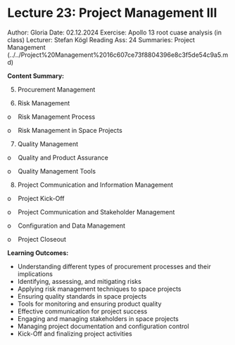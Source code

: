 # Lecture 23: Project Management III

Author: Gloria
Date: 02.12.2024
Exercise: Apollo 13 root cuase analysis (in class)
Lecturer: Stefan Kögl
Reading Ass: 24
Summaries: Project Management (../../Project%20Management%2016c607ce73f8804396e8c3f5de54c9a5.md)

**Content Summary:**

5. Procurement Management

6. Risk Management

o    Risk Management Process

o    Risk Management in Space Projects

7. Quality Management

o    Quality and Product Assurance

o    Quality Management Tools

8. Project Communication and Information Management

o    Project Kick-Off

o    Project Communication and Stakeholder Management

o    Configuration and Data Management

o    Project Closeout

**Learning Outcomes:**

- Understanding different types of procurement processes and their implications
- Identifying, assessing, and mitigating risks
- Applying risk management techniques to space projects
- Ensuring quality standards in space projects
- Tools for monitoring and ensuring product quality
- Effective communication for project success
- Engaging and managing stakeholders in space projects
- Managing project documentation and configuration control
- Kick-Off and finalizing project activities